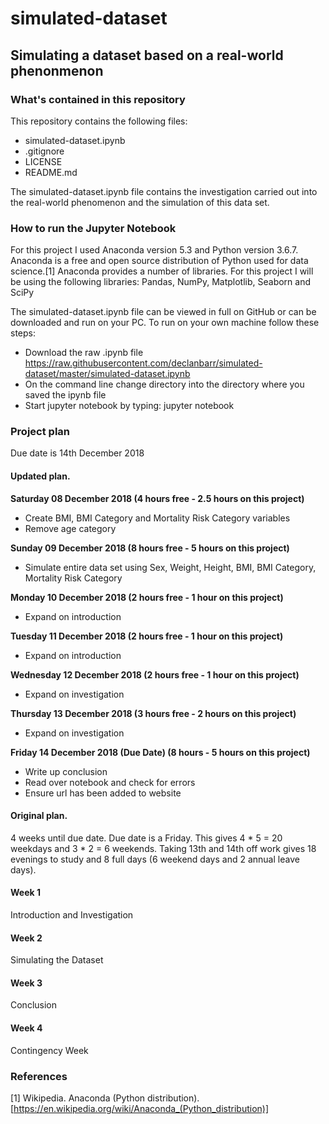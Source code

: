 # simulated-dataset
## Simulating a dataset based on a real-world phenonmenon

### What's contained in this repository

This repository contains the following files:

* simulated-dataset.ipynb
* .gitignore
* LICENSE
* README.md

The simulated-dataset.ipynb file contains the investigation carried out into the real-world phenomenon and the simulation of this data set.

### How to run the Jupyter Notebook

For this project I used Anaconda version 5.3 and Python version 3.6.7. Anaconda is a free and open source distribution of Python used for data science.[1] Anaconda provides a number of libraries. For this project I will be using the following libraries: Pandas, NumPy, Matplotlib, Seaborn and SciPy

The simulated-dataset.ipynb file can be viewed in full on GitHub or can be downloaded and run on your PC. To run on your own machine follow these steps:

* Download the raw .ipynb file https://raw.githubusercontent.com/declanbarr/simulated-dataset/master/simulated-dataset.ipynb
* On the command line change directory into the directory where you saved the ipynb file
* Start jupyter notebook by typing: jupyter notebook


### Project plan
Due date is 14th December 2018

#### Updated plan.

__Saturday 08 December 2018 (4 hours free - 2.5 hours on this project)__
* Create BMI, BMI Category and Mortality Risk Category variables
* Remove age category

__Sunday 09 December 2018 (8 hours free - 5 hours on this project)__
* Simulate entire data set using Sex, Weight, Height, BMI, BMI Category, Mortality Risk Category

__Monday 10 December 2018 (2 hours free - 1 hour on this project)__
* Expand on introduction

__Tuesday 11 December 2018 (2 hours free - 1 hour on this project)__
* Expand on introduction

__Wednesday 12 December 2018 (2 hours free - 1 hour on this project)__
* Expand on investigation

__Thursday 13 December 2018 (3 hours free - 2 hours on this project)__
* Expand on investigation

__Friday 14 December 2018 (Due Date) (8 hours - 5 hours on this project)__
* Write up conclusion
* Read over notebook and check for errors
* Ensure url has been added to website



#### Original plan.

4 weeks until due date. Due date is a Friday. This gives 4 * 5 = 20 weekdays and 3 * 2 = 6 weekends. Taking 13th and 14th off work gives 18 evenings to study and 8 full days (6 weekend days and 2 annual leave days).


#### Week 1

Introduction and Investigation


#### Week 2

Simulating the Dataset

#### Week 3

Conclusion


#### Week 4

Contingency Week


### References

[1] Wikipedia. Anaconda (Python distribution).
[https://en.wikipedia.org/wiki/Anaconda_(Python_distribution)]

